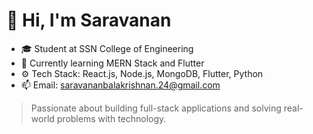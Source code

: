 # 👋 Hi, I'm Saravanan 

- 🎓 Student at SSN College of Engineering
- 🌱 Currently learning MERN Stack and Flutter
- ⚙️ Tech Stack: React.js, Node.js, MongoDB, Flutter, Python
- 📫 Email: saravananbalakrishnan.24@gmail.com



> Passionate about building full-stack applications and solving real-world problems with technology.

